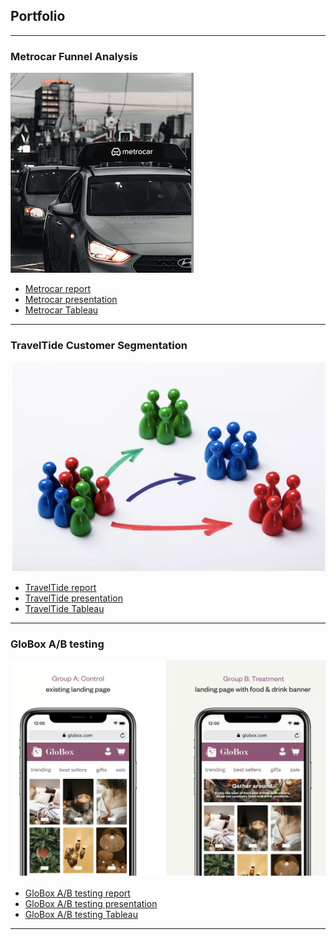 ## Portfolio

---

### Metrocar Funnel Analysis
<img src="Metrocar/Metrocar.png?raw=true"/> 

- [Metrocar report](https://Angelinabaf.github.io/Metrocar/Metrocar_report.pdf)
- [Metrocar presentation](https://Angelinabaf.github.io/Metrocar/Metrocar_presentation.pdf)
- [Metrocar Tableau](https://public.tableau.com/views/Metrocar-funnel_analysis/Story1?:language=en-US&:display_count=n&:origin=viz_share_link)

---

### TravelTide Customer Segmentation

<img src="TravelTide/Customer segmentation.png?raw=true"/> 


- [TravelTide report](https://Angelinabaf.github.io/TravelTide/Report_Travel_Tide.pdf)
- [TravelTide presentation](https://Angelinabaf.github.io/TravelTide/Presentation_Travel_Tide.pdf)
- [TravelTide Tableau](https://public.tableau.com/views/TravelTide_16945881963670/TravelTide?:language=en-US&:display_count=n&:origin=viz_share_link)

---

### GloBox A/B testing 

<img src="GloBox/GloBox_Project_logo.png?raw=true"/>


- [GloBox A/B testing report](https://Angelinabaf.github.io/GloBox/GloBox_A_Btesting_Report.pdf)
- [GloBox A/B testing presentation](https://Angelinabaf.github.io/GloBox/A_B_Testing_presentation.pdf)
- [GloBox A/B testing Tableau](https://public.tableau.com/views/GloBoxABtest_16886252039130/GloBoxABtest?:language=en-US&:display_count=n&:origin=viz_share_link)

  
---


